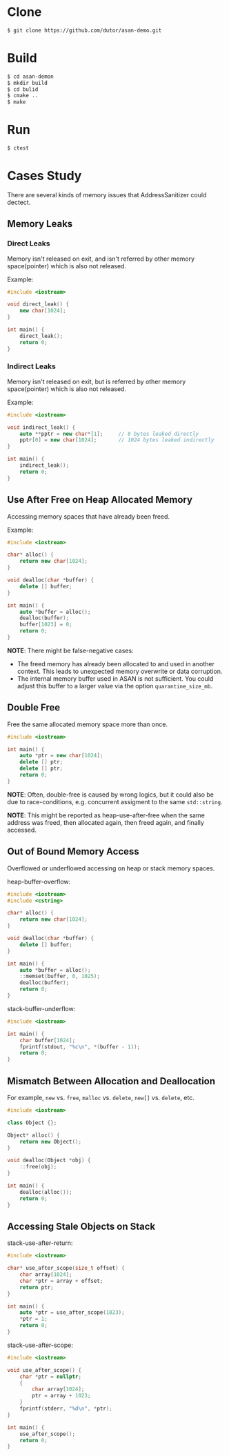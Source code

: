# Clone

```bash
$ git clone https://github.com/dutor/asan-demo.git
```


# Build
```bash
$ cd asan-demon
$ mkdir build
$ cd bulid
$ cmake ..
$ make
```


# Run

```bash
$ ctest
```


# Cases Study

There are several kinds of memory issues that AddressSanitizer could dectect.

## Memory Leaks

### Direct Leaks

Memory isn't released on exit, and isn't referred by other memory space(pointer) which is also not released.

Example:

```cpp
#include <iostream>

void direct_leak() {
    new char[1024];
}

int main() {
    direct_leak();
    return 0;
}
```

### Indirect Leaks

Memory isn't released on exit, but is referred by other memory space(pointer) which is also not released.

Example:

```cpp
#include <iostream>

void indirect_leak() {
    auto **pptr = new char*[1];     // 8 bytes leaked directly
    pptr[0] = new char[1024];       // 1024 bytes leaked indirectly
}

int main() {
    indirect_leak();
    return 0;
}
```

## Use After Free on Heap Allocated Memory

Accessing memory spaces that have already been freed.

Example:

```cpp
#include <iostream>

char* alloc() {
    return new char[1024];
}

void dealloc(char *buffer) {
    delete [] buffer;
}

int main() {
    auto *buffer = alloc();
    dealloc(buffer);
    buffer[1023] = 0;
    return 0;
}
```

**NOTE**: There might be false-negative cases:

  * The freed memory has already been allocated to and used in another context. This leads to unexpected memory overwrite or data corruption.
  * The internal memory buffer used in ASAN is not sufficient. You could adjust this buffer to a larger value via the option `quarantine_size_mb`.

## Double Free

Free the same allocated memory space more than once.

```cpp
#include <iostream>

int main() {
    auto *ptr = new char[1024];
    delete [] ptr;
    delete [] ptr;
    return 0;
}
```

**NOTE**: Often, double-free is caused by wrong logics, but it could also be due to race-conditions, e.g. concurrent assigment to the same `std::string`.

**NOTE**: This might be reported as heap-use-after-free when the same address was freed, then allocated again, then freed again, and finally accessed.

## Out of Bound Memory Access

Overflowed or underflowed accessing on heap or stack memory spaces.

heap-buffer-overflow:

```cpp
#include <iostream>
#include <cstring>

char* alloc() {
    return new char[1024];
}

void dealloc(char *buffer) {
    delete [] buffer;
}

int main() {
    auto *buffer = alloc();
    ::memset(buffer, 0, 1025);
    dealloc(buffer);
    return 0;
}
```

stack-buffer-underflow:

```cpp
#include <iostream>

int main() {
    char buffer[1024];
    fprintf(stdout, "%c\n", *(buffer - 1));
    return 0;
}
```


## Mismatch Between Allocation and Deallocation

For example, `new` vs. `free`, `malloc` vs. `delete`, `new[]` vs. `delete`, etc.

```cpp
#include <iostream>

class Object {};

Object* alloc() {
    return new Object();
}

void dealloc(Object *obj) {
    ::free(obj);
}

int main() {
    dealloc(alloc());
    return 0;
}
```

## Accessing Stale Objects on Stack

stack-use-after-return:

```cpp
#include <iostream>

char* use_after_scope(size_t offset) {
    char array[1024];
    char *ptr = array + offset;
    return ptr;
}

int main() {
    auto *ptr = use_after_scope(1023);
    *ptr = 1;
    return 0;
}
```

stack-use-after-scope:

```cpp
#include <iostream>

void use_after_scope() {
    char *ptr = nullptr;
    {
        char array[1024];
        ptr = array + 1023;
    }
    fprintf(stderr, "%d\n", *ptr);
}

int main() {
    use_after_scope();
    return 0;
}
```
